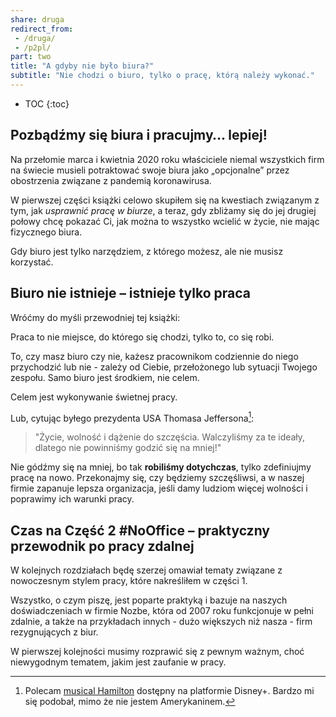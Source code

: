 ```yaml
---
share: druga
redirect_from:
 - /druga/
 - /p2pl/
part: two
title: "A gdyby nie było biura?"
subtitle: "Nie chodzi o biuro, tylko o pracę, którą należy wykonać."
---
```


* TOC
{:toc}

## Pozbądźmy się biura i pracujmy… lepiej!

Na przełomie marca i kwietnia 2020 roku właściciele niemal wszystkich firm na świecie musieli potraktować swoje biura jako „opcjonalne” przez obostrzenia związane z pandemią koronawirusa.

W pierwszej części książki celowo skupiłem się na kwestiach związanym z tym, jak *usprawnić pracę w biurze*, a teraz, gdy zbliżamy się do jej drugiej połowy chcę pokazać Ci, jak można to wszystko wcielić w życie, nie mając fizycznego biura.

Gdy biuro jest tylko narzędziem, z którego możesz, ale nie musisz korzystać.

## Biuro nie istnieje – istnieje tylko praca

Wróćmy do myśli przewodniej tej książki:

Praca to nie miejsce, do którego się chodzi, tylko to, co się robi.

To, czy masz biuro czy nie, każesz pracownikom codziennie do niego przychodzić lub nie - zależy od Ciebie, przełożonego lub sytuacji Twojego zespołu. Samo biuro jest środkiem, nie celem.

Celem jest wykonywanie świetnej pracy.

Lub, cytując byłego prezydenta USA Thomasa Jeffersona[^1]:

> "Życie, wolność i dążenie do szczęścia. Walczyliśmy za te ideały, dlatego nie powinniśmy godzić się na mniej!"

Nie gódźmy się na mniej, bo tak **robiliśmy dotychczas**, tylko zdefiniujmy pracę na nowo. Przekonajmy się, czy będziemy szczęśliwsi, a w naszej firmie zapanuje lepsza organizacja, jeśli damy ludziom więcej wolności i poprawimy ich warunki pracy.

## Czas na Część 2 #NoOffice – praktyczny przewodnik po pracy zdalnej

W kolejnych rozdziałach będę szerzej omawiał tematy związane z nowoczesnym stylem pracy, które nakreśliłem w części 1.

Wszystko, o czym piszę, jest poparte praktyką i bazuje na naszych doświadczeniach w firmie Nozbe, która od 2007 roku funkcjonuje w pełni zdalnie, a także na przykładach innych - dużo większych niż nasza - firm rezygnujących z biur.

W pierwszej kolejności musimy rozprawić się z pewnym ważnym, choć niewygodnym tematem, jakim jest zaufanie w pracy.

[^1]: Polecam [musical Hamilton](https://en.wikipedia.org/wiki/Hamilton_(musical)) dostępny na platformie Disney+. Bardzo mi się podobał, mimo że nie jestem Amerykaninem.
